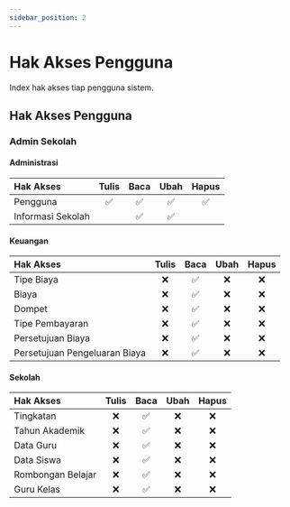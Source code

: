 ```yaml
---
sidebar_position: 2
---
```


# Hak Akses Pengguna

Index hak akses tiap pengguna sistem.

## Hak Akses Pengguna

<!-- | namaAkses | ✅❌ | ✅❌ | ✅❌ | ✅❌ | -->

### Admin Sekolah

#### Administrasi

| Hak Akses | Tulis | Baca | Ubah | Hapus |
| :-------- | :---: | :--: | :--: | :---: |
| Pengguna | ✅ | ✅ | ✅ | ✅ |
| Informasi Sekolah |  | ✅ | ✅ |  |

#### Keuangan

| Hak Akses | Tulis | Baca | Ubah | Hapus |
| :-------- | :---: | :--: | :--: | :---: |
| Tipe Biaya | ❌ | ✅ | ❌ | ❌ |
| Biaya | ❌ | ✅ | ❌ | ❌ |
| Dompet | ❌ | ✅ | ❌ | ❌ |
| Tipe Pembayaran | ❌ | ✅ | ❌ | ❌ |
| Persetujuan Biaya | ❌ | ✅ | ❌ | ❌ |
| Persetujuan Pengeluaran Biaya | ❌ | ✅ | ❌ | ❌ |

#### Sekolah

| Hak Akses | Tulis | Baca | Ubah | Hapus |
| :-------- | :---: | :--: | :--: | :---: |
| Tingkatan | ❌ | ✅ | ❌ | ❌ |
| Tahun Akademik | ❌ | ✅ | ❌ | ❌ |
| Data Guru | ❌ | ✅ | ❌ | ❌ |
| Data Siswa | ❌ | ✅ | ❌ | ❌ |
| Rombongan Belajar | ❌ | ✅ | ❌ | ❌ |
| Guru Kelas | ❌ | ✅ | ❌ | ❌ |


<!-- | namaAkses | ✅❌ | ✅❌ | ✅❌ | ✅❌ | -->

<!-- | namaAkses | ✅❌ | ✅❌ | ✅❌ | ✅❌ | -->
<!-- | namaAkses | ✅❌ | ✅❌ | ✅❌ | ✅❌ | -->
<!-- | namaAkses | ✅❌ | ✅❌ | ✅❌ | ✅❌ | -->
<!-- | namaAkses | ✅❌ | ✅❌ | ✅❌ | ✅❌ | -->